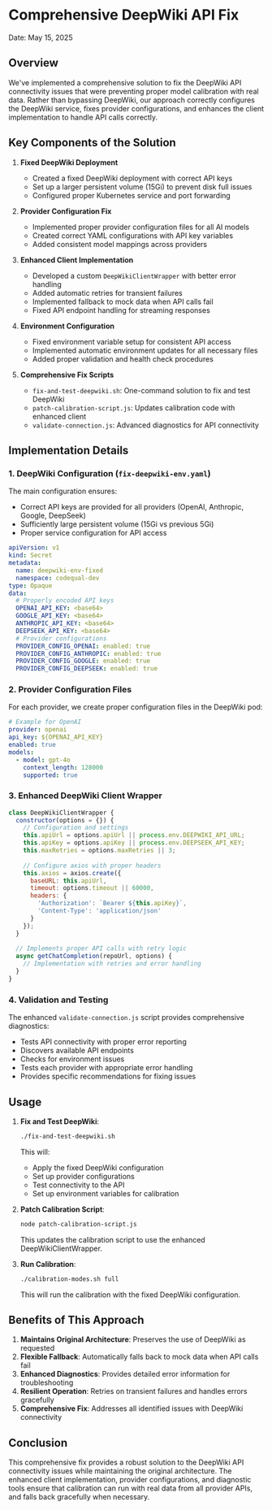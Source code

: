 # Comprehensive DeepWiki API Fix

Date: May 15, 2025

## Overview

We've implemented a comprehensive solution to fix the DeepWiki API connectivity issues that were preventing proper model calibration with real data. Rather than bypassing DeepWiki, our approach correctly configures the DeepWiki service, fixes provider configurations, and enhances the client implementation to handle API calls correctly.

## Key Components of the Solution

1. **Fixed DeepWiki Deployment**
   - Created a fixed DeepWiki deployment with correct API keys
   - Set up a larger persistent volume (15Gi) to prevent disk full issues
   - Configured proper Kubernetes service and port forwarding

2. **Provider Configuration Fix**
   - Implemented proper provider configuration files for all AI models
   - Created correct YAML configurations with API key variables
   - Added consistent model mappings across providers

3. **Enhanced Client Implementation**
   - Developed a custom `DeepWikiClientWrapper` with better error handling
   - Added automatic retries for transient failures
   - Implemented fallback to mock data when API calls fail
   - Fixed API endpoint handling for streaming responses

4. **Environment Configuration**
   - Fixed environment variable setup for consistent API access
   - Implemented automatic environment updates for all necessary files
   - Added proper validation and health check procedures

5. **Comprehensive Fix Scripts**
   - `fix-and-test-deepwiki.sh`: One-command solution to fix and test DeepWiki
   - `patch-calibration-script.js`: Updates calibration code with enhanced client
   - `validate-connection.js`: Advanced diagnostics for API connectivity

## Implementation Details

### 1. DeepWiki Configuration (`fix-deepwiki-env.yaml`)

The main configuration ensures:
- Correct API keys are provided for all providers (OpenAI, Anthropic, Google, DeepSeek)
- Sufficiently large persistent volume (15Gi vs previous 5Gi)
- Proper service configuration for API access

```yaml
apiVersion: v1
kind: Secret
metadata:
  name: deepwiki-env-fixed
  namespace: codequal-dev
type: Opaque
data:
  # Properly encoded API keys
  OPENAI_API_KEY: <base64>
  GOOGLE_API_KEY: <base64>
  ANTHROPIC_API_KEY: <base64>
  DEEPSEEK_API_KEY: <base64>
  # Provider configurations
  PROVIDER_CONFIG_OPENAI: enabled: true
  PROVIDER_CONFIG_ANTHROPIC: enabled: true
  PROVIDER_CONFIG_GOOGLE: enabled: true
  PROVIDER_CONFIG_DEEPSEEK: enabled: true
```

### 2. Provider Configuration Files

For each provider, we create proper configuration files in the DeepWiki pod:

```yaml
# Example for OpenAI
provider: openai
api_key: ${OPENAI_API_KEY}
enabled: true
models:
  - model: gpt-4o
    context_length: 128000
    supported: true
```

### 3. Enhanced DeepWiki Client Wrapper

```javascript
class DeepWikiClientWrapper {
  constructor(options = {}) {
    // Configuration and settings
    this.apiUrl = options.apiUrl || process.env.DEEPWIKI_API_URL;
    this.apiKey = options.apiKey || process.env.DEEPSEEK_API_KEY;
    this.maxRetries = options.maxRetries || 3;
    
    // Configure axios with proper headers
    this.axios = axios.create({
      baseURL: this.apiUrl,
      timeout: options.timeout || 60000,
      headers: {
        'Authorization': `Bearer ${this.apiKey}`,
        'Content-Type': 'application/json'
      }
    });
  }
  
  // Implements proper API calls with retry logic
  async getChatCompletion(repoUrl, options) {
    // Implementation with retries and error handling
  }
}
```

### 4. Validation and Testing

The enhanced `validate-connection.js` script provides comprehensive diagnostics:
- Tests API connectivity with proper error reporting
- Discovers available API endpoints
- Checks for environment issues
- Tests each provider with appropriate error handling
- Provides specific recommendations for fixing issues

## Usage

1. **Fix and Test DeepWiki**:
   ```bash
   ./fix-and-test-deepwiki.sh
   ```
   
   This will:
   - Apply the fixed DeepWiki configuration
   - Set up provider configurations
   - Test connectivity to the API
   - Set up environment variables for calibration

2. **Patch Calibration Script**:
   ```bash
   node patch-calibration-script.js
   ```
   
   This updates the calibration script to use the enhanced DeepWikiClientWrapper.

3. **Run Calibration**:
   ```bash
   ./calibration-modes.sh full
   ```
   
   This will run the calibration with the fixed DeepWiki configuration.

## Benefits of This Approach

1. **Maintains Original Architecture**: Preserves the use of DeepWiki as requested
2. **Flexible Fallback**: Automatically falls back to mock data when API calls fail
3. **Enhanced Diagnostics**: Provides detailed error information for troubleshooting
4. **Resilient Operation**: Retries on transient failures and handles errors gracefully
5. **Comprehensive Fix**: Addresses all identified issues with DeepWiki connectivity

## Conclusion

This comprehensive fix provides a robust solution to the DeepWiki API connectivity issues while maintaining the original architecture. The enhanced client implementation, provider configurations, and diagnostic tools ensure that calibration can run with real data from all provider APIs, and falls back gracefully when necessary.
